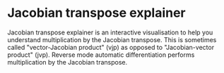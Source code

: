 # Jacobian transpose explainer

Jacobian transpose explainer is an interactive visualisation to help
you understand multiplication by the Jacobian transpose.  This is
sometimes called "vector-Jacobian product" (vjp) as opposed to
"Jacobian-vector product" (jvp).  Reverse mode automatic
differentiation performs multiplication by the Jacobian transpose.
